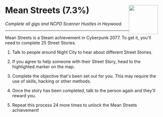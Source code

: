 # Mean Streets (7.3%) <img style="float: right;" src="https://cdn.cloudflare.steamstatic.com/steamcommunity/public/images/apps/1091500/f95b51e241c93e045c9adea4e199d2980b972b6f.jpg" width="96" height="96">

_Complete all gigs and NCPD Scanner Hustles in Heywood._

---

Mean Streets is a Steam achievement in Cyberpunk 2077. To get it, you'll need to complete 25 Street Stories.

1. Talk to people around Night City to hear about different Street Stories. 

2. If you agree to help someone with their Street Story, head to the highlighted marker on the map.

3. Complete the objective that's been set out for you. This may require the use of skills, hacking or other methods.

4. Once the story has been completed, talk to the person again and they'll reward you.

5. Repeat this process 24 more times to unlock the Mean Streets achievement!